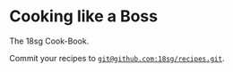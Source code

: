 Cooking like a Boss
===================

The 18sg Cook-Book.

Commit your recipes to [``git@github.com:18sg/recipes.git``](https://github.com/18sg/recipes).
